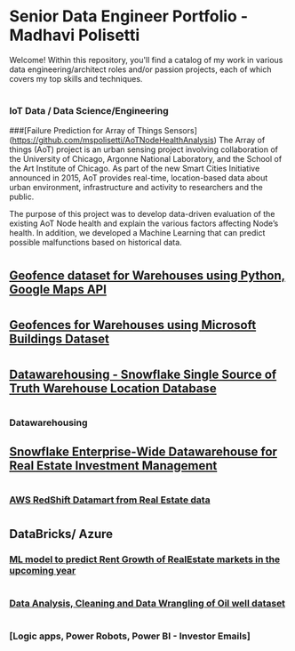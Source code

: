 # Senior Data Engineer Portfolio - Madhavi Polisetti

Welcome! Within this repository, you'll find a catalog of my work in various data engineering/architect roles and/or passion projects, each of which covers my top skills and techniques.

# 
### IoT Data / Data Science/Engineering

###[Failure Prediction for Array of Things Sensors] (https://github.com/mspolisetti/AoTNodeHealthAnalysis)
The Array of things (AoT) project is an urban sensing project involving collaboration of the University of Chicago, Argonne National Laboratory, and the School of the Art Institute of Chicago. As part of the new Smart Cities Initiative announced in 2015, AoT provides real-time, location-based data about urban environment, infrastructure and activity to researchers and the public. 

The purpose of this project was to develop data-driven evaluation of the existing AoT Node health and explain the various factors affecting Node’s health.  In addition, we developed a Machine Learning that can predict possible malfunctions based on historical data. 

#
## [Geofence dataset for Warehouses using Python, Google Maps API]()

#
## [Geofences for Warehouses using Microsoft Buildings Dataset]()

#
## [Datawarehousing - Snowflake Single Source of Truth Warehouse Location Database]()

#
### Datawarehousing 

## [Snowflake Enterprise-Wide Datawarehouse for Real Estate Investment Management]()

#
### [AWS RedShift Datamart from Real Estate data]()

#
## DataBricks/ Azure
### [ML model to predict Rent Growth of RealEstate markets in the upcoming year]()

#
### [Data Analysis, Cleaning and Data Wrangling of Oil well dataset]()

#
### [Logic apps, Power Robots, Power BI - Investor Emails]
